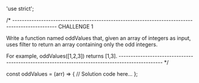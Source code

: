 'use strict';

/* ------------------------------------------------------------------------------------------------
CHALLENGE 1

Write a function named oddValues that, given an array of integers as input, uses filter to return an array containing only the odd integers.

For example, oddValues([1,2,3]) returns [1,3].
------------------------------------------------------------------------------------------------ */

const oddValues = (arr) => {
  // Solution code here...
};